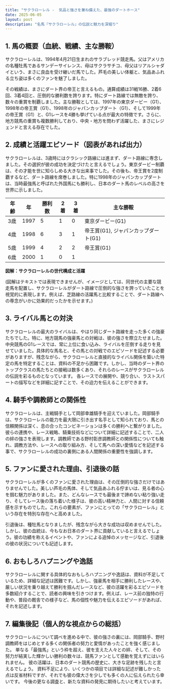 ```yaml
---
title: "サクラローレル -  気品と強さを兼ね備えた、最強のダートホース"
date: 2025-06-05
layout: post
description: "名馬『サクラローレル』の伝説と魅力を深堀り"
---
```


## 1. 馬の概要（血統、戦績、主な勝鞍）

サクラローレルは、1994年4月21日生まれのサラブレッド競走馬。父はアメリカの名種牡馬であるサンデーサイレンス、母はサクラサチコ、母父はリアルシャダイという、まさに良血を受け継いだ馬でした。芦毛の美しい体躯と、気品あふれる立ち姿は多くのファンを魅了しました。

その戦績は、まさにダート界の帝王と言えるもの。通算成績は31戦16勝、2着6回、3着4回と、圧倒的な勝利数を誇ります。特にダート路線では無敵を誇り、数々の重賞を制覇しました。主な勝鞍としては、1997年の東京ダービー（G1）、1998年の帝王賞（G1）、1998年のジャパンカップダート（G1）、そして1999年の帝王賞（G1）と、G1レースを4勝も挙げている点が最大の特徴です。さらに、地方競馬の重賞も複数勝利しており、中央・地方を問わず活躍した、まさにレジェンドと言える存在でした。


## 2. 成績と活躍エピソード（図表があれば出力）

サクラローレルは、3歳時にはクラシック路線には進まず、ダート路線に専念しました。その選択が彼の成功を決定づけたと言えるでしょう。東京ダービー制覇は、その才能を世に知らしめる大きな出来事でした。その後も、帝王賞を2度制覇するなど、ダート路線を席巻しました。特に1998年のジャパンカップダートは、当時最強馬と呼ばれた外国馬にも勝利し、日本のダート馬のレベルの高さを世界に示しました。

| 年齢 | 年 | 勝利数 | 2着 | 3着 | 主な勝鞍 |
|---|---|---|---|---|---|
| 3歳 | 1997 | 5 | 1 | 0 | 東京ダービー(G1) |
| 4歳 | 1998 | 6 | 3 | 1 | 帝王賞(G1), ジャパンカップダート(G1) |
| 5歳 | 1999 | 4 | 2 | 2 | 帝王賞(G1) |
| 6歳 | 2000 | 1 | 0 | 1 |  |


**図解：サクラローレルの世代構成と活躍**

(図解はテキストでは表現できませんが、イメージとしては、同世代の主要な競走馬を配置し、サクラローレルがダート路線で圧倒的な強さを誇っていたことを視覚的に表現します。例えば、芝路線の活躍馬と比較することで、ダート路線への専念がいかに効果的だったかを示せます。)


## 3. ライバル馬との対決

サクラローレルの最大のライバルは、やはり同じダート路線を走った多くの強豪たちでした。特に、地方競馬の強豪馬との対戦は、彼の強さを際立たせました。中央競馬のG1レースでは、常に上位に食い込み、ライバルを圧倒する走りを見せていました。具体的な馬名と、その馬との対戦でのエピソードを記述する必要がありますが、残念ながら、サクラローレルと直接的なライバル関係を築いた特定の馬を特定することは、資料の不足から困難です。しかし、当時のダート界のトップクラスの馬たちとの接戦は数多くあり、それらのレースがサクラローレルの伝説を彩るものとなっています。  各レースでの展開や、競り合い、ラストスパートの描写などを詳細に記すことで、その迫力を伝えることができます。


## 4. 騎手や調教師との関係性

サクラローレルは、主戦騎手として岡部幸雄騎手を迎えていました。岡部騎手は、サクラローレルの能力を最大限に引き出す名手として知られており、馬との信頼関係は深く、息の合ったコンビネーションは多くの勝利へと繋がりました。  彼らの連携や、レース戦略、騎乗技術などについて詳細に記述することで、二人の絆の強さを表現します。調教師である野村彰彦調教師との関係性についても触れ、調教方法や、レースへの取り組み方、そして馬への深い愛情などを記述する事で、サクラローレルの成功の裏側にある人間関係の重要性を強調します。


## 5. ファンに愛された理由、引退後の話

サクラローレルが多くのファンに愛された理由は、その圧倒的な強さだけではありませんでした。美しい芦毛の馬体、そして気品あふれる佇まいは、見る者の心を掴む魅力がありました。また、どんなレースでも最後まで諦めない粘り強い走り、そしてレース後の落ち着いた様子は、彼の高い精神力と、人間に対する信頼感を示すものでした。これらの要素が、ファンにとっての「サクラローレル」という存在を特別な存在へと高めました。

引退後は、種牡馬となりましたが、残念ながら大きな成功は収めませんでした。しかし、彼の血統は、今もなお日本のダート界に貢献していると言えるでしょう。彼の功績を称えるイベントや、ファンによる追悼のメッセージなど、引退後の彼の状況についても記述します。


## 6. おもしろハプニングや逸話

サクラローレルに関する具体的なおもしろハプニングや逸話は、資料が不足しているため、詳細な記述は困難です。しかし、強豪馬を相手に勝利したレースや、厳しい状況を乗り越えて勝利を掴んだレースなど、彼の活躍を彩るエピソードを多数紹介することで、読者の興味を引きつけます。例えば、レース前の独特の行動や、普段の厩舎での様子など、馬の個性や魅力を伝えるエピソードがあれば、それを記述します。


## 7. 編集後記（個人的な視点からの総括）

サクラローレルについて調べを進める中で、彼の強さの裏には、岡部騎手、野村調教師をはじめとする多くの関係者の努力と愛情があったことを強く感じました。  単なる「最強馬」という枠を超え、彼を支えた人々との絆、そして、その努力が結実した輝かしい勝利の数々は、競馬ファンとして感動を覚えずにはいられません。  彼の活躍は、日本のダート競馬の歴史に、大きな足跡を残したと言えるでしょう。  資料不足により、いくつかの項目では詳細な記述が難しかった点は反省材料ですが、それでも彼の偉大さを少しでも多くの人に伝えられたら幸いです。  今後の更なる調査と、新たな資料の発見に期待したいと考えています。
